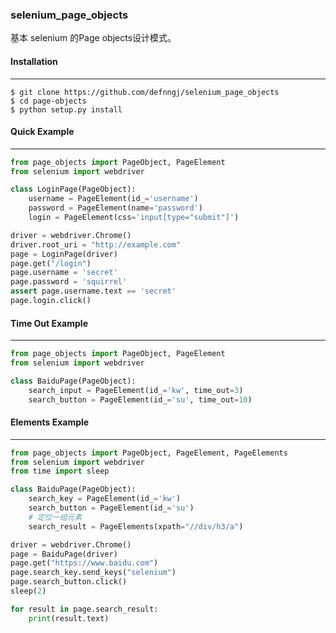 ### selenium_page_objects

基本 selenium 的Page objects设计模式。

#### Installation
------------

```shell
$ git clone https://github.com/defnngj/selenium_page_objects
$ cd page-objects
$ python setup.py install
```

#### Quick Example
-------------
```python
from page_objects import PageObject, PageElement
from selenium import webdriver

class LoginPage(PageObject):
    username = PageElement(id_='username')
    password = PageElement(name='password')
    login = PageElement(css='input[type="submit"]')

driver = webdriver.Chrome()
driver.root_uri = "http://example.com"
page = LoginPage(driver)
page.get("/login")
page.username = 'secret'
page.password = 'squirrel'
assert page.username.text == 'secret'
page.login.click()
```

#### Time Out Example
-------------
```python
from page_objects import PageObject, PageElement
from selenium import webdriver

class BaiduPage(PageObject):
    search_input = PageElement(id_='kw', time_out=3)
    search_button = PageElement(id_='su', time_out=10)
```

#### Elements Example
-------------
```python
from page_objects import PageObject, PageElement, PageElements
from selenium import webdriver
from time import sleep

class BaiduPage(PageObject):
    search_key = PageElement(id_='kw')
    search_button = PageElement(id_='su')
    # 定位一组元素
    search_result = PageElements(xpath="//div/h3/a")

driver = webdriver.Chrome()
page = BaiduPage(driver)
page.get("https://www.baidu.com")
page.search_key.send_keys("selenium")
page.search_button.click()
sleep(2)

for result in page.search_result:
    print(result.text)

```